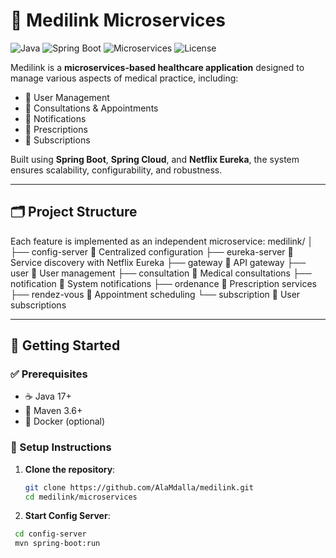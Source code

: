 # 🏥 Medilink Microservices

![Java](https://img.shields.io/badge/Java-17-blue)
![Spring Boot](https://img.shields.io/badge/Spring%20Boot-3.0-brightgreen)
![Microservices](https://img.shields.io/badge/Microservices-Architecture-orange)
![License](https://img.shields.io/badge/License-MIT-green)

Medilink is a **microservices-based healthcare application** designed to manage various aspects of medical practice, including:

- 👤 User Management  
- 📅 Consultations & Appointments  
- 💬 Notifications  
- 💊 Prescriptions  
- 🧾 Subscriptions  

Built using **Spring Boot**, **Spring Cloud**, and **Netflix Eureka**, the system ensures scalability, configurability, and robustness.

---

## 🗂️ Project Structure

Each feature is implemented as an independent microservice:
medilink/ │ ├── config-server 📁 Centralized configuration ├── eureka-server 📁 Service discovery with Netflix Eureka ├── gateway 📁 API gateway ├── user 📁 User management ├── consultation 📁 Medical consultations ├── notification 📁 System notifications ├── ordenance 📁 Prescription services ├── rendez-vous 📁 Appointment scheduling └── subscription 📁 User subscriptions

---

## 🚀 Getting Started

### ✅ Prerequisites

- ☕ Java 17+
- 🧰 Maven 3.6+
- 🐳 Docker (optional)

### 🔧 Setup Instructions

1. **Clone the repository**:
   ```bash
   git clone https://github.com/AlaMdalla/medilink.git
   cd medilink/microservices
2. **Start Config Server**:
  ```bash
   cd config-server
   mvn spring-boot:run





